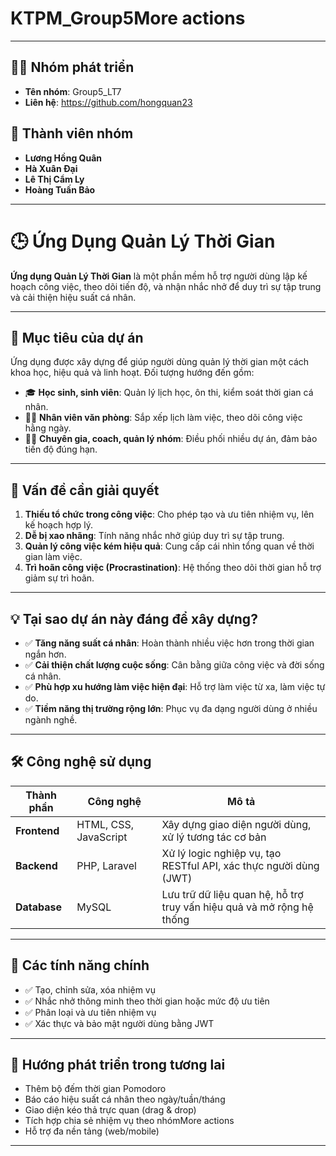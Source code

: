 # KTPM_Group5More actions

---


## 👨‍💻 Nhóm phát triển

* **Tên nhóm**: Group5_LT7
* **Liên hệ**: https://github.com/hongquan23

## 👥 **Thành viên nhóm**

*  **Lương Hồng Quân**
*  **Hà Xuân Đại**
*  **Lê Thị Cẩm Ly**
*  **Hoàng Tuấn Bảo**

---

# 🕒 Ứng Dụng Quản Lý Thời Gian

**Ứng dụng Quản Lý Thời Gian** là một phần mềm hỗ trợ người dùng lập kế hoạch công việc, theo dõi tiến độ, và nhận nhắc nhở để duy trì sự tập trung và cải thiện hiệu suất cá nhân.

---

## 📌 Mục tiêu của dự án

Ứng dụng được xây dựng để giúp người dùng quản lý thời gian một cách khoa học, hiệu quả và linh hoạt. Đối tượng hướng đến gồm:

* 🎓 **Học sinh, sinh viên**: Quản lý lịch học, ôn thi, kiểm soát thời gian cá nhân.
* 🧑‍💼 **Nhân viên văn phòng**: Sắp xếp lịch làm việc, theo dõi công việc hằng ngày.
* 🧑‍🏫 **Chuyên gia, coach, quản lý nhóm**: Điều phối nhiều dự án, đảm bảo tiến độ đúng hạn.

---

## 🧩 Vấn đề cần giải quyết

1. **Thiếu tổ chức trong công việc**: Cho phép tạo và ưu tiên nhiệm vụ, lên kế hoạch hợp lý.
2. **Dễ bị xao nhãng**: Tính năng nhắc nhở giúp duy trì sự tập trung.
3. **Quản lý công việc kém hiệu quả**: Cung cấp cái nhìn tổng quan về thời gian làm việc.
4. **Trì hoãn công việc (Procrastination)**: Hệ thống theo dõi thời gian hỗ trợ giảm sự trì hoãn.

---

## 💡 Tại sao dự án này đáng để xây dựng?

* ✅ **Tăng năng suất cá nhân**: Hoàn thành nhiều việc hơn trong thời gian ngắn hơn.
* ✅ **Cải thiện chất lượng cuộc sống**: Cân bằng giữa công việc và đời sống cá nhân.
* ✅ **Phù hợp xu hướng làm việc hiện đại**: Hỗ trợ làm việc từ xa, làm việc tự do.
* ✅ **Tiềm năng thị trường rộng lớn**: Phục vụ đa dạng người dùng ở nhiều ngành nghề.

---

## 🛠️ Công nghệ sử dụng


| Thành phần   | Công nghệ             | Mô tả                                                                 |
| ------------ | --------------------- | --------------------------------------------------------------------- |
| **Frontend** | HTML, CSS, JavaScript | Xây dựng giao diện người dùng, xử lý tương tác cơ bản                 |
| **Backend**  | PHP, Laravel          | Xử lý logic nghiệp vụ, tạo RESTful API, xác thực người dùng (JWT)     |
| **Database** | MySQL                 | Lưu trữ dữ liệu quan hệ, hỗ trợ truy vấn hiệu quả và mở rộng hệ thống |

---

## 🔧 Các tính năng chính

* ✅ Tạo, chỉnh sửa, xóa nhiệm vụ
* ✅ Nhắc nhở thông minh theo thời gian hoặc mức độ ưu tiên
* ✅ Phân loại và ưu tiên nhiệm vụ
* ✅ Xác thực và bảo mật người dùng bằng JWT

---

## 🚀 Hướng phát triển trong tương lai

* Thêm bộ đếm thời gian Pomodoro
* Báo cáo hiệu suất cá nhân theo ngày/tuần/tháng
* Giao diện kéo thả trực quan (drag & drop)
* Tích hợp chia sẻ nhiệm vụ theo nhómMore actions
* Hỗ trợ đa nền tảng (web/mobile)


---
